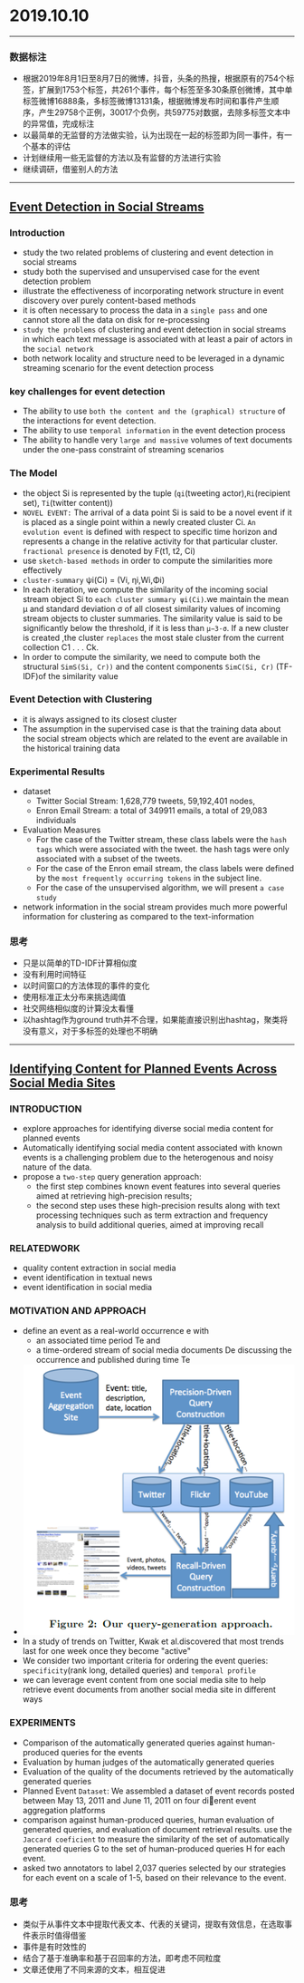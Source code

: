 ﻿# 2019.10.10

---
### 数据标注
* 根据2019年8月1日至8月7日的微博，抖音，头条的热搜，根据原有的754个标签，扩展到1753个标签，共261个事件，每个标签至多30条原创微博，其中单标签微博16888条，多标签微博13131条，根据微博发布时间和事件产生顺序，产生29758个正例，30017个负例，共59775对数据，去除多标签文本中的异常值，完成标注
* 以最简单的无监督的方法做实验，认为出现在一起的标签即为同一事件，有一个基本的评估
* 计划继续用一些无监督的方法以及有监督的方法进行实验
* 继续调研，借鉴别人的方法

---

## [Event Detection in Social Streams](http://charuaggarwal.net/sdm2012-camera.pdf)
### Introduction
* study the two related problems of clustering and event detection in social streams
* study both the supervised and unsupervised case for the event detection problem
* illustrate the effectiveness of incorporating network structure in event discovery over purely content-based methods
* it is often necessary to process the data in a ``single pass`` and one cannot store all the data on disk for re-processing
* ``study the problems`` of clustering and event detection in social streams in which each text message is associated with at least a pair of actors in the ``social network``
* both network locality and structure need to be leveraged in a dynamic streaming scenario for the event detection process
### key challenges for event detection
* The ability to use ``both the content and the (graphical) structure`` of the interactions for event detection.
* The ability to use ``temporal information`` in the event detection process
* The ability to handle very ``large and massive`` volumes of text documents under the one-pass constraint of streaming scenarios
### The Model
* the object Si is represented by the tuple (``qi``(tweeting actor),``Ri``(recipient set), ``Ti``(twitter content))
* ``NOVEL EVENT:`` The arrival of a data point Si is said to be a novel event if it is placed as a single point within a newly created cluster Ci. ``An evolution event`` is defined with respect to specific time horizon and represents a change in the relative activity for that particular cluster. ``fractional presence`` is denoted by F(t1, t2, Ci)
* use ``sketch-based methods`` in order to compute the similarities more effectively
* ``cluster-summary`` ψi(Ci) = (Vi, ηi,Wi,Φi)
* In each iteration, we compute the similarity of the incoming social stream object Si to ``each cluster summary ψi(Ci)``.we maintain the mean μ and standard deviation σ of all closest similarity values of incoming stream objects to cluster summaries. The similarity value is said to be significantly below the threshold, if it is less than ``μ−3·σ``. If a new cluster is created ,the cluster ``replaces`` the most stale cluster from the current collection C1 . . . Ck.
* In order to compute the similarity, we need to compute both the structural ``SimS(Si, Cr))`` and the content components ``SimC(Si, Cr)`` (TF-IDF)of the similarity value
### Event Detection with Clustering
* it is always assigned to its closest cluster
* The assumption in the supervised case is that the training data about the social stream objects which are related to the event are available in the historical training data
### Experimental Results
* dataset
    * Twitter Social Stream: 1,628,779 tweets, 59,192,401 nodes, 
    * Enron Email Stream: a total of 349911 emails, a total of 29,083 individuals
* Evaluation Measures
    * For the case of the Twitter stream, these class labels were the ``hash tags`` which were associated with the tweet. the hash tags were only associated with a subset of the tweets. 
    * For the case of the Enron email stream, the class labels were defined by the ``most frequently occurring tokens`` in the subject line.
    * For the case of the unsupervised algorithm, we will present ``a case study``
* network information in the social stream provides much more powerful information for clustering as compared to the text-information

### 思考
* 只是以简单的TD-IDF计算相似度
* 没有利用时间特征
* 以时间窗口的方法体现的事件的变化
* 使用标准正太分布来挑选阈值
* 社交网络相似度的计算没太看懂
* 以hashtag作为ground truth并不合理，如果能直接识别出hashtag，聚类将没有意义，对于多标签的处理也不明确

---
## [Identifying Content for Planned Events Across Social Media Sites](http://delivery.acm.org/10.1145/2130000/2124360/p533-becker.pdf?ip=202.120.224.53&id=2124360&acc=ACTIVE%20SERVICE&key=BF85BBA5741FDC6E%2E88014DC677A1F2C3%2E4D4702B0C3E38B35%2E4D4702B0C3E38B35&__acm__=1570539867_62c67a2fe4e6077fb3bc6f0e28ed3534)
### INTRODUCTION
* explore approaches for identifying diverse social media content for planned events
* Automatically identifying social media content associated with known events is a challenging problem due to the heterogenous and noisy nature of the data.
* propose a ``two-step`` query generation approach: 
    * the first step combines known event features into several queries aimed at retrieving high-precision results; 
    * the second step uses these high-precision results along with text processing techniques such as term extraction and frequency analysis to build additional queries, aimed at improving recall

### RELATEDWORK
* quality content extraction in social media
* event identification in textual news
* event identification in social media

### MOTIVATION AND APPROACH
* define an event as a real-world occurrence e with 
    * an associated time period Te and 
    * a time-ordered stream of social media documents De discussing the occurrence and published during time Te
* ![](https://github.com/qiuxingfa/picture_/blob/master/2019/18153cc6ad50eccf1d31b9374960bd1.png)
* In a study of trends on Twitter, Kwak et al.discovered that most trends last for one week once they become "active"
* We consider two important criteria for ordering the event queries: ``specificity``(rank long, detailed queries) and ``temporal profile``
* we can leverage event content from one social media site to help retrieve event documents from another social media site in different ways

### EXPERIMENTS
* Comparison of the automatically generated queries against human-produced queries for the events
* Evaluation by human judges of the automatically generated queries
* Evaluation of the quality of the documents retrieved by the automatically generated queries
* Planned Event ``Dataset``: We assembled a dataset of event records posted between May 13, 2011 and June 11, 2011 on four dierent event aggregation platforms
* comparison against human-produced queries, human evaluation of generated queries, and evaluation of document retrieval results. use the ``Jaccard coeficient`` to measure the similarity of the set of automatically generated queries G to the set of human-produced queries H for each event.
* asked two annotators to label 2,037 queries selected by our strategies for each event on a scale of 1-5, based on their relevance to the event.

### 思考
* 类似于从事件文本中提取代表文本、代表的关键词，提取有效信息，在选取事件表示时值得借鉴
* 事件是有时效性的
* 结合了基于准确率和基于召回率的方法，即考虑不同粒度
* 文章还使用了不同来源的文本，相互促进




